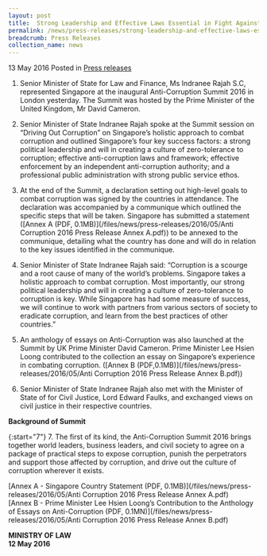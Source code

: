 ```yaml
---
layout: post
title:  Strong Leadership and Effective Laws Essential in Fight Against Corruption
permalink: /news/press-releases/strong-leadership-and-effective-laws-essential-in-fight-against-
breadcrumb: Press Releases
collection_name: news
---
```


13 May 2016 Posted in [Press releases](/news/press-releases)

1. Senior Minister of State for Law and Finance, Ms Indranee Rajah S.C, represented Singapore at the inaugural Anti-Corruption Summit 2016 in London yesterday. The Summit was hosted by the Prime Minister of the United Kingdom, Mr David Cameron.


2. Senior Minister of State Indranee Rajah spoke at the Summit session on “Driving Out Corruption” on Singapore’s holistic approach to combat corruption and outlined Singapore’s four key success factors: a strong political leadership and will in creating a culture of zero-tolerance to corruption; effective anti-corruption laws and framework; effective enforcement by an independent anti-corruption authority; and a professional public administration with strong public service ethos.


3. At the end of the Summit, a declaration setting out high-level goals to combat corruption was signed by the countries in attendance. The declaration was accompanied by a communique which outlined the specific steps that will be taken. Singapore has submitted a statement ([Annex A (PDF, 0.1MB)](/files/news/press-releases/2016/05/Anti Corruption 2016 Press Release Annex A.pdf)) to be annexed to the communique, detailing what the country has done and will do in relation to the key issues identified in the communique.


4. Senior Minister of State Indranee Rajah said: “Corruption is a scourge and a root cause of many of the world’s problems. Singapore takes a holistic approach to combat corruption. Most importantly, our strong political leadership and will in creating a culture of zero-tolerance to corruption is key. While Singapore has had some measure of success, we will continue to work with partners from various sectors of society to eradicate corruption, and learn from the best practices of other countries.”


5. An anthology of essays on Anti-Corruption was also launched at the Summit by UK Prime Minister David Cameron. Prime Minister Lee Hsien Loong contributed to the collection an essay on Singapore’s experience in combating corruption. ([Annex B (PDF,0.1MB)](/files/news/press-releases/2016/05/Anti Corruption 2016 Press Release Annex B.pdf))

6. Senior Minister of State Indranee Rajah also met with the Minister of State of for Civil Justice, Lord Edward Faulks, and exchanged views on civil justice in their respective countries.



**Background of Summit**

{:start="7"}
7. The first of its kind, the Anti-Corruption Summit 2016 brings together world leaders, business leaders, and civil society to agree on a package of practical steps to expose corruption, punish the perpetrators and support those affected by corruption, and drive out the culture of corruption wherever it exists.

[Annex A - Singapore Country Statement (PDF, 0.1MB)](/files/news/press-releases/2016/05/Anti Corruption 2016 Press Release Annex A.pdf)  
[Annex B - Prime Minister Lee Hsien Loong’s Contribution to the Anthology of Essays on Anti-Corruption (PDF, 0.1MN)](/files/news/press-releases/2016/05/Anti Corruption 2016 Press Release Annex B.pdf)



**MINISTRY OF LAW**  
**12 May 2016**
